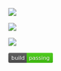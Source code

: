 <a href="https://codeclimate.com/github/PeshkovMaxim/project-lvl1-s98"><img src="https://codeclimate.com/github/PeshkovMaxim/project-lvl1-s98/badges/gpa.svg" /></a>

<a href="https://codeclimate.com/github/PeshkovMaxim/project-lvl1-s98/coverage"><img src="https://codeclimate.com/github/PeshkovMaxim/project-lvl1-s98/badges/coverage.svg" /></a>

<a href="https://codeclimate.com/github/PeshkovMaxim/project-lvl1-s98"><img src="https://codeclimate.com/github/PeshkovMaxim/project-lvl1-s98/badges/issue_count.svg" /></a>

<a href="https://travis-ci.org/PeshkovMaxim/project-lvl1-s98.svg?branch=master"><font><font class=""><svg xmlns="http://www.w3.org/2000/svg" width="90" height="20" class="mdl-js"><linearGradient id="a" x2="0" y2="100%"><stop offset="0" stop-color="#bbb" stop-opacity=".1"></stop><stop offset="1" stop-opacity=".1"></stop></linearGradient><rect rx="3" width="90" height="20" fill="#555"></rect><rect rx="3" x="37" width="53" height="20" fill="#4c1"></rect><path fill="#4c1" d="M37 0h4v20h-4z"></path><rect rx="3" width="90" height="20" fill="url(#a)"></rect><g fill="#fff" text-anchor="middle" font-family="DejaVu Sans,Verdana,Geneva,sans-serif" font-size="11"><text x="19.5" y="15" fill="#010101" fill-opacity=".3">build</text><text x="19.5" y="14">build</text><text x="62.5" y="15" fill="#010101" fill-opacity=".3">passing</text><text x="62.5" y="14">passing</text></g></svg></a>
